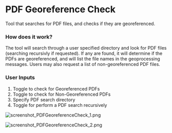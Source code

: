 # PDF Georeference Check

Tool that searches for PDF files, and checks if they are georeferenced.

### How does it work?

The tool will search through a user specified directory and look for PDF files (searching recursivly if requested). If any are found, it will determine if the PDFs are georeferenced, and will list the file names in the geoprocessing messages. Users may also request a list of non-georeferenced PDF files.

### User Inputs
1. Toggle to check for Georeferenced PDFs
2. Toggle to check for Non-Georeferenced PDFs
3. Specify PDF search directory
4. Toggle for perform a PDF search recursively

![screenshot_PDFGeoreferenceCheck_1.png](https://raw.githubusercontent.com/mpanunto/PanunTools/main/docs/screenshot_PDFGeoreferenceCheck_1.png)

![screenshot_PDFGeoreferenceCheck_2.png](https://raw.githubusercontent.com/mpanunto/PanunTools/main/docs/screenshot_PDFGeoreferenceCheck_2.png)
